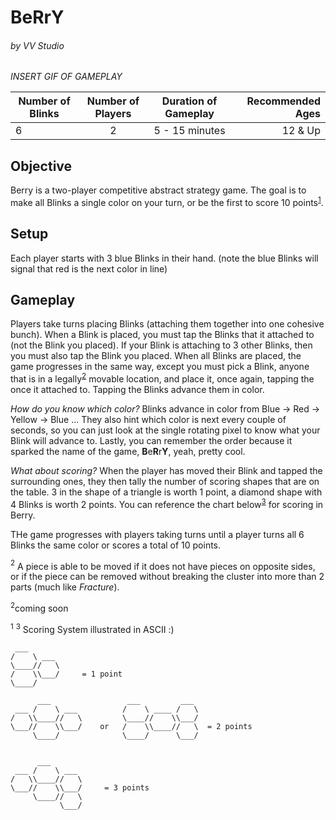 # BeRrY
###### by VV Studio

_INSERT GIF OF GAMEPLAY_
  
| Number of Blinks | Number of Players | Duration of Gameplay | Recommended Ages |
|------------------|:-----------------:|:--------------------:|-----------------:|
| 6                | 2                 |  5 - 15 minutes      | 12 & Up          |

## Objective
Berry is a two-player competitive abstract strategy game. The goal is to make all Blinks a single color on your turn, or be the first to score 10 points<sup>[1](#footnote1)</sup>. 

## Setup
Each player starts with 3 blue Blinks in their hand. (note the blue Blinks will signal that red is the next color in line)

## Gameplay
Players take turns placing Blinks (attaching them together into one cohesive bunch). When a Blink is placed, you must tap the Blinks that it attached to (not the Blink you placed). If your Blink is attaching to 3 other Blinks, then you must also tap the Blink you placed. When all Blinks are placed, the game progresses in the same way, except you must pick a Blink, anyone that is in a legally<sup>[2](#footnote1)</sup> movable location, and place it, once again, tapping the once it attached to. Tapping the Blinks advance them in color. 

_How do you know which color?_ Blinks advance in color from Blue -> Red -> Yellow -> Blue ... They also hint which color is next every couple of seconds, so you can just look at the single rotating pixel to know what your Blink will advance to. Lastly, you can remember the order because it sparked the name of the game, **B**e**R**r**Y**, yeah, pretty cool.

_What about scoring?_ When the player has moved their Blink and tapped the surrounding ones, they then tally the number of scoring shapes that are on the table. 3 in the shape of a triangle is worth 1 point, a diamond shape with 4 Blinks is worth 2 points. You can reference the chart below<sup>[3](#footnote3)</sup> for scoring in Berry.

THe game progresses with players taking turns until a player turns all 6 Blinks the same color or scores a total of 10 points.

<a name="footnote2"><sup>2</sup></a> A piece is able to be moved if it does not have pieces on opposite sides, or if the piece can be removed without breaking the cluster into more than 2 parts (much like _Fracture_).  

<a name="footnote2"><sup>2</sup>coming soon</a>

<a name="footnote1"><sup>1</sup></a> <a name="footnote3"><sup>3</sup></a> Scoring System illustrated in ASCII :)
```
 ___
/    \ ___
\____//   \
/    \\___/     = 1 point
\____/

      ___                 ___         ___
 ___ /    \ ___          /    \ ____ /   \
/   \\____//   \         \____//    \\___/
\___//    \\___/    or   /    \\____//   \  = 2 points
     \____/              \____/      \___/
     
     
      ___
 ___ /    \ ___
/   \\____//   \
\___//    \\___/     = 3 points
     \____//   \
           \___/ 
```

